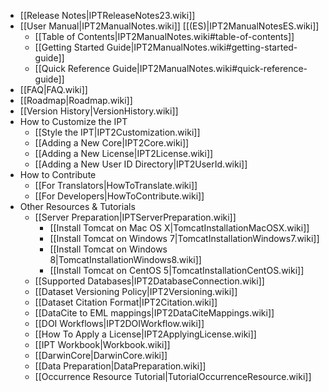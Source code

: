 + [[Release Notes|IPTReleaseNotes23.wiki]]
+ [[User Manual|IPT2ManualNotes.wiki]] [[(ES)|IPT2ManualNotesES.wiki]]
    - [[Table of Contents|IPT2ManualNotes.wiki#table-of-contents]]
    - [[Getting Started Guide|IPT2ManualNotes.wiki#getting-started-guide]]
    - [[Quick Reference Guide|IPT2ManualNotes.wiki#quick-reference-guide]]
+ [[FAQ|FAQ.wiki]] 
+ [[Roadmap|Roadmap.wiki]]
+ [[Version History|VersionHistory.wiki]]
+ How to Customize the IPT
    - [[Style the IPT|IPT2Customization.wiki]]
    - [[Adding a New Core|IPT2Core.wiki]]
    - [[Adding a New License|IPT2License.wiki]]
    - [[Adding a New User ID Directory|IPT2UserId.wiki]]
+ How to Contribute
    - [[For Translators|HowToTranslate.wiki]]
    - [[For Developers|HowToContribute.wiki]]
+ Other Resources & Tutorials
    - [[Server Preparation|IPTServerPreparation.wiki]]
      - [[Install Tomcat on Mac OS X|TomcatInstallationMacOSX.wiki]]
      - [[Install Tomcat on Windows 7|TomcatInstallationWindows7.wiki]]
      - [[Install Tomcat on Windows 8|TomcatInstallationWindows8.wiki]]
      - [[Install Tomcat on CentOS 5|TomcatInstallationCentOS.wiki]]
    - [[Supported Databases|IPT2DatabaseConnection.wiki]]
    - [[Dataset Versioning Policy|IPT2Versioning.wiki]]
    - [[Dataset Citation Format|IPT2Citation.wiki]]
    - [[DataCite to EML mappings|IPT2DataCiteMappings.wiki]]
    - [[DOI Workflows|IPT2DOIWorkflow.wiki]]
    - [[How To Apply a License|IPT2ApplyingLicense.wiki]]
    - [[IPT Workbook|Workbook.wiki]]
    - [[DarwinCore|DarwinCore.wiki]]
    - [[Data Preparation|DataPreparation.wiki]]
    - [[Occurrence Resource Tutorial|TutorialOccurrenceResource.wiki]]